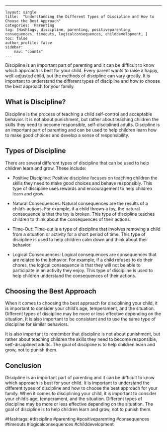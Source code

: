 ---
    layout: single
    title:  "Understanding the Different Types of Discipline and How to Choose the Best Approach"
    categories:  Parenting
    tag: [Hashtags, discipline, parenting, positiveparenting, consequences, timeouts, logicalconsequences, childdevelopment, ]
    toc: false
    author_profile: false
    sidebar:
        nav: "counts"
    ---
    
Discipline is an important part of parenting and it can be difficult to know which approach is best for your child. Every parent wants to raise a happy, well-adjusted child, but the methods of discipline can vary greatly. It is important to understand the different types of discipline and how to choose the best approach for your family.

## What is Discipline?

Discipline is the process of teaching a child self-control and acceptable behavior. It is not about punishment, but rather about teaching children the skills they need to become responsible, self-disciplined adults. Discipline is an important part of parenting and can be used to help children learn how to make good choices and develop a sense of responsibility.

## Types of Discipline

There are several different types of discipline that can be used to help children learn and grow. These include:

* Positive Discipline: Positive discipline focuses on teaching children the skills they need to make good choices and behave responsibly. This type of discipline uses rewards and encouragement to help children learn and grow.

* Natural Consequences: Natural consequences are the results of a child’s actions. For example, if a child throws a toy, the natural consequence is that the toy is broken. This type of discipline teaches children to think about the consequences of their actions.

* Time-Out: Time-out is a type of discipline that involves removing a child from a situation or activity for a short period of time. This type of discipline is used to help children calm down and think about their behavior.

* Logical Consequences: Logical consequences are consequences that are related to the behavior. For example, if a child refuses to do their chores, the logical consequence is that they will not be able to participate in an activity they enjoy. This type of discipline is used to help children understand the consequences of their actions.

## Choosing the Best Approach

When it comes to choosing the best approach for disciplining your child, it is important to consider your child’s age, temperament, and the situation. Different types of discipline may be more or less effective depending on the situation. It is also important to be consistent and to use the same type of discipline for similar behaviors.

It is also important to remember that discipline is not about punishment, but rather about teaching children the skills they need to become responsible, self-disciplined adults. The goal of discipline is to help children learn and grow, not to punish them.

## Conclusion

Discipline is an important part of parenting and it can be difficult to know which approach is best for your child. It is important to understand the different types of discipline and how to choose the best approach for your family. When it comes to disciplining your child, it is important to consider your child’s age, temperament, and the situation. Different types of discipline may be more or less effective depending on the situation. The goal of discipline is to help children learn and grow, not to punish them.

#Hashtags: #discipline #parenting #positiveparenting #consequences #timeouts #logicalconsequences #childdevelopment
